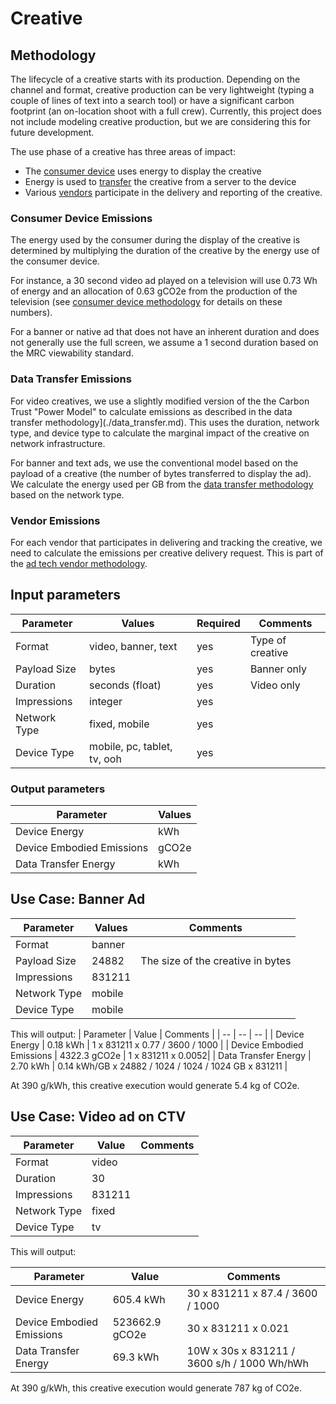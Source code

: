 # Creative

## Methodology

The lifecycle of a creative starts with its production. Depending on the channel and format, creative production can be very lightweight (typing a couple of lines of text into a search tool) or have a significant carbon footprint (an on-location shoot with a full crew). Currently, this project does not include modeling creative production, but we are considering this for future development.

The use phase of a creative has three areas of impact:

- The [consumer device](./consumer_devices.md) uses energy to display the creative
- Energy is used to [transfer](./data_transfer.md) the creative from a server to the device
- Various [vendors](./ad_tech_model.md) participate in the delivery and reporting of the creative.

### Consumer Device Emissions

The energy used by the consumer during the display of the creative is determined by multiplying the duration of the creative by the energy use of the consumer device.

For instance, a 30 second video ad played on a television will use 0.73 Wh of energy and an allocation of 0.63 gCO2e from the production of the television (see [consumer device methodology](./consumer_devices.md) for details on these numbers).

For a banner or native ad that does not have an inherent duration and does not generally use the full screen, we assume a 1 second duration based on the MRC viewability standard.

### Data Transfer Emissions

For video creatives, we use a slightly modified version of the the Carbon Trust "Power Model" to calculate emissions as described in the data transfer methodology](./data_transfer.md). This uses the duration, network type, and device type to calculate the marginal impact of the creative on network infrastructure.

For banner and text ads, we use the conventional model based on the payload of a creative (the number of bytes transferred to display the ad). We calculate the energy used per GB from the [data transfer methodology](./data_transfer.md) based on the network type.

### Vendor Emissions

For each vendor that participates in delivering and tracking the creative, we need to calculate the emissions per creative delivery request. This is part of the [ad tech vendor methodology](./ad_tech_model.md).

## Input parameters

| Parameter    | Values                      | Required | Comments         |
| ------------ | --------------------------- | -------- | ---------------- |
| Format       | video, banner, text         | yes      | Type of creative |
| Payload Size | bytes                       | yes      | Banner only      |
| Duration     | seconds (float)             | yes      | Video only       |
| Impressions  | integer                     | yes      |                  |
| Network Type | fixed, mobile               | yes      |                  |
| Device Type  | mobile, pc, tablet, tv, ooh | yes      |                  |

### Output parameters

| Parameter                 | Values |
| ------------------------- | ------ |
| Device Energy             | kWh    |
| Device Embodied Emissions | gCO2e  |
| Data Transfer Energy      | kWh    |

## Use Case: Banner Ad

| Parameter    | Values | Comments                          |
| ------------ | ------ | --------------------------------- |
| Format       | banner |                                   |
| Payload Size | 24882  | The size of the creative in bytes |
| Impressions  | 831211 |                                   |
| Network Type | mobile |                                   |
| Device Type  | mobile |                                   |

This will output:
| Parameter | Value | Comments |
| -- | -- | -- |
| Device Energy | 0.18 kWh | 1 x 831211 x 0.77 / 3600 / 1000 |
| Device Embodied Emissions | 4322.3 gCO2e | 1 x 831211 x 0.0052|
| Data Transfer Energy | 2.70 kWh | 0.14 kWh/GB x 24882 / 1024 / 1024 / 1024 GB x 831211 |

At 390 g/kWh, this creative execution would generate 5.4 kg of CO2e.

## Use Case: Video ad on CTV

| Parameter    | Value  | Comments |
| ------------ | ------ | -------- |
| Format       | video  |          |
| Duration     | 30     |          |
| Impressions  | 831211 |          |
| Network Type | fixed  |          |
| Device Type  | tv     |          |

This will output:

| Parameter                 | Value          | Comments                                    |
| ------------------------- | -------------- | ------------------------------------------- |
| Device Energy             | 605.4 kWh      | 30 x 831211 x 87.4 / 3600 / 1000            |
| Device Embodied Emissions | 523662.9 gCO2e | 30 x 831211 x 0.021                         |
| Data Transfer Energy      | 69.3 kWh       | 10W x 30s x 831211 / 3600 s/h / 1000 Wh/hWh |

At 390 g/kWh, this creative execution would generate 787 kg of CO2e.
